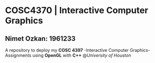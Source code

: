 # COSC4370 | Interactive Computer Graphics
## Nimet Ozkan: __1961233__
A repository to deploy my __COSC 4397__ -Interactive Computer Graphics- Assignments using __OpenGL__ with __C++__
@_University of Houston_
